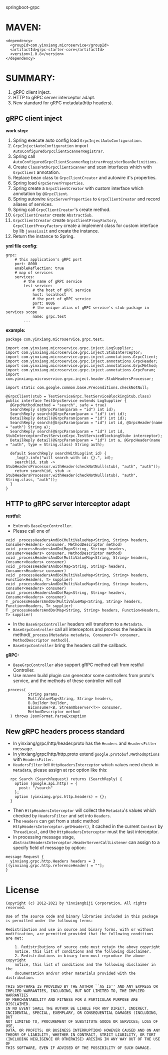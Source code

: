 springboot-grpc

# MAVEN:

```
<dependency>
  <groupId>com.yinxiang.microservice</groupId>
  <artifactId>grpc-starter-core</artifactId>
  <version>1.0.8</version>
</dependency>
```

# SUMMARY:

1. gRPC client inject.
2. HTTP to gRPC server interceptor adapt.
3. New standard for gRPC metadata(http headers).

## gRPC client inject

**work step:**

1. Spring execute auto config load `GrpcInjectAutoConfiguration`.
2. `GrpcInjectAutoConfiguration` import `AutoConfiguredGrpcClientScannerRegistrar`.
3. Spring call `AutoConfiguredGrpcClientScannerRegistrar#registerBeanDefinitions`.
4. Create `ClassPathGrpcClientScanner` and scan interfaces which with `GrpcClient` annotation.
5. Replace bean class to `GrpcClientCreator` and autowire it's properties.
6. Spring load `GrpcServerProperties`.
7. Spring create a `GrpcClientCreator` with custom interface which annotation by `@GrpcClient`.
8. Spring autowire `GrpcServerProperties` to `GrpcClientCreator` and record aliases of services.
9. Spring call `GrpcClientCreator`'s create method.
10. `GrpcClientCreator` create `AbstractSub`.
11. `GrpcClientCreator` create `GrpcClientProxyFactory`, 
    `GrpcClientProxyFactory` create a implement class for custom interface by lib `javasissit` and create the instance.
12. Return the instance to Spring.

**yml file config:**
```
grpc:
    # this application's gRPC port
    port: 8000
    enableReflection: true
    # map of services
    services: 
        # the name of gRPC service
        test-service: 
            # the host of gRPC service
            host: localhost
            # the port of gRPC service
            port: 8006
            # the unique alias of gRPC service's stub package in services scope
            name: grpc.test
        ...
```
**example:**
```
package com.yinxiang.microservice.grpc.test;

import com.yinxiang.microservice.grpc.inject.LogSupplier;
import com.yinxiang.microservice.grpc.inject.StubInterceptor;
import com.yinxiang.microservice.grpc.inject.annotations.GrpcClient;
import com.yinxiang.microservice.grpc.inject.annotations.GrpcHeader;
import com.yinxiang.microservice.grpc.inject.annotations.GrpcMethod;
import com.yinxiang.microservice.grpc.inject.annotations.GrpcParam;
import com.yinxiang.microservice.grpc.inject.header.StubHeadersProcessor;

import static com.google.common.base.Preconditions.checkNotNull;

@GrpcClient(stub = TestServiceGrpc.TestServiceBlockingStub.class)
public interface TestGrpcService extends LogSupplier {
  @GrpcMethod(method = "search", safe = true)
  SearchReply s(@GrpcParam(param = "id") int id);
  SearchReply search(@GrpcParam(param = "id") int id);
  DetailReply detail(@GrpcParam(param = "id") int id);
  SearchReply search(@GrpcParam(param = "id") int id, @GrpcHeader(name = "auth") String a);
  SearchReply search(@GrpcParam(param = "id") int id, StubInterceptor<TestServiceGrpc.TestServiceBlockingStub> interceptor);
  DetailReply detail(@GrpcParam(param = "id") int a, @GrpcHeader(name = "auth", type = String.class) String auth);

  default SearchReply searchWithLog(int id) {
    _log().info("will search with id: {}.", id);
    search(id, stub -> StubHeadersProcessor.withHeader(checkNotNull(stub), "auth", "auth"));
    return search(id, stub -> StubHeadersProcessor.withHeader(checkNotNull(stub), "auth", String.class, "auth"));
  }
}
```

## HTTP to gRPC server interceptor adapt

**restful:**

* Extends `BaseGrpcController`.
* Please call one of 
```
void _processHeadersAndDo(MultiValueMap<String, String> headers, Consumer<Headers> consumer, MethodDescriptor method)
void _processHeadersAndDo(Map<String, String> headers, Consumer<Headers> consumer, MethodDescriptor method)
void _processHeadersAndDo(MultiValueMap<String, String> headers, Consumer<Headers> consumer)
void _processHeadersAndDo(Map<String, String> headers, Consumer<Headers> consumer)
void _processHeadersAndDo(MultiValueMap<String, String> headers, Function<Headers, T> supplier)
void _processHeadersAndDo(MultiValueMap<String, String> headers, Consumer<Headers> consumer)
void _processHeadersAndDo(Map<String, String> headers, Consumer<Headers> consumer)
T _processHeadersAndDo(MultiValueMap<String, String> headers, Function<Headers, T> supplier)
T _processHeadersAndDo(Map<String, String> headers, Function<Headers, T> supplier)
```
* In the `BaseGrpcController` headers will transform to a `Metadata`.
* `BaseGrpcController` call all interceptors and process the headers in method(`_process(Metadata metadata, Consumer<T> consumer, MethodDescriptor method)`).
* `BaseGrpcController` bring the headers call the callback.

**gRPC:**

* `BaseGrpcController` also support gRPC method call from restful Controller.
* Use maven build plugin can generator some controllers from proto's service, 
    and the methods of these controller will call
```
_process(
          String params,
          MultiValueMap<String, String> headers,
          B.Builder builder,
          BiConsumer<B, StreamObserver<T>> consumer,
          MethodDescriptor method
  ) throws JsonFormat.ParseException
```

## New gRPC headers process standard

* In yinxiang/grpc/http/header.proto has the `Headers` and `HeadersFilter` message. 
* In yinxiang/grpc/http/http.proto extend `google.protobuf.MethodOptions` with `HeadersFilter`. 
* `HeadersFilter` tell `HttpHeadersInterceptor` which values need check in `Metadata`, please assign at rpc option like this:
```
  rpc Search (SearchRequest) returns (SearchReply) {
    option (google.api.http) = {
      post: "/search"
    };
    option (yinxiang.grpc.http.headers) = {};
  }
```
* Then `HttpHeadersInterceptor` will collect the `Metadata`'s values which checked by `HeadersFilter` and set into `Headers`.
* The `Headers` can get from a static method `HttpHeadersInterceptor.getHeader()`, it cached in the current `Context` by 
    `ThreadLocal`, and the `HttpHeadersInterceptor` must the last interceptor.
* In processing message stage, `AbstractHeadersInterceptor.HeaderServerCallListener` can assign to a specify field of message by option:
```
message Request {
  yinxiang.grpc.http.Headers headers = 3 [(yinxiang.grpc.http.referenceHeader) = ""];
}
```

License
=======
    Copyright (c) 2012-2021 by Yinxiangbiji Corporation, All rights reserved.

    Use of the source code and binary libraries included in this package
    is permitted under the following terms:

    Redistribution and use in source and binary forms, with or without
    modification, are permitted provided that the following conditions
    are met:

        1. Redistributions of source code must retain the above copyright
        notice, this list of conditions and the following disclaimer.
        2. Redistributions in binary form must reproduce the above copyright
        notice, this list of conditions and the following disclaimer in the
        documentation and/or other materials provided with the distribution.

    THIS SOFTWARE IS PROVIDED BY THE AUTHOR ``AS IS'' AND ANY EXPRESS OR
    IMPLIED WARRANTIES, INCLUDING, BUT NOT LIMITED TO, THE IMPLIED WARRANTIES
    OF MERCHANTABILITY AND FITNESS FOR A PARTICULAR PURPOSE ARE DISCLAIMED.
    IN NO EVENT SHALL THE AUTHOR BE LIABLE FOR ANY DIRECT, INDIRECT,
    INCIDENTAL, SPECIAL, EXEMPLARY, OR CONSEQUENTIAL DAMAGES (INCLUDING, BUT
    NOT LIMITED TO, PROCUREMENT OF SUBSTITUTE GOODS OR SERVICES; LOSS OF USE,
    DATA, OR PROFITS; OR BUSINESS INTERRUPTION) HOWEVER CAUSED AND ON ANY
    THEORY OF LIABILITY, WHETHER IN CONTRACT, STRICT LIABILITY, OR TORT
    (INCLUDING NEGLIGENCE OR OTHERWISE) ARISING IN ANY WAY OUT OF THE USE OF
    THIS SOFTWARE, EVEN IF ADVISED OF THE POSSIBILITY OF SUCH DAMAGE.
